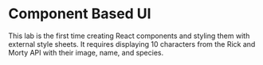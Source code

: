 # Component Based UI
This lab is the first time creating React components and styling them with external style sheets. It requires displaying 10 characters from the Rick and Morty API with their image, name, and species. 

